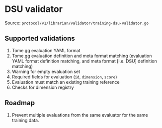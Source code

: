 # DSU validator

Source: `protocol/v1/librarian/validator/training-dsu-validator.go`

## Supported validations

1. Tome.gg evaluation YAML format
2. Tome.gg evaluation definition and meta format matching (evaluation YAML format definition matching, and meta format [i.e. DSU] definition matching)
3. Warning for empty evaluation set
4. Required fields for evaluation (`id`, `dimension`, `score`)
5. Evaluation must match an existing training reference
6. Checks for dimension registry

## Roadmap

1. Prevent multiple evaluations from the same evaluator for the same training data.